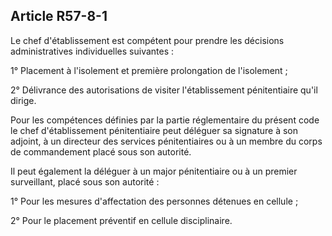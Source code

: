 Article R57-8-1
----
Le chef d'établissement est compétent pour prendre les décisions administratives
individuelles suivantes :

1° Placement à l'isolement et première prolongation de l'isolement ;

2° Délivrance des autorisations de visiter l'établissement pénitentiaire qu'il
dirige.

Pour les compétences définies par la partie réglementaire du présent code le
chef d'établissement pénitentiaire peut déléguer sa signature à son adjoint, à
un directeur des services pénitentiaires ou à un membre du corps de commandement
placé sous son autorité.

Il peut également la déléguer à un major pénitentiaire ou à un premier
surveillant, placé sous son autorité :

1° Pour les mesures d'affectation des personnes détenues en cellule ;

2° Pour le placement préventif en cellule disciplinaire.
